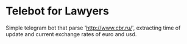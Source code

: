 # Telebot for Lawyers

Simple telegram bot that parse 'http://www.cbr.ru/', extracting time of update and current exchange rates of euro and usd.

